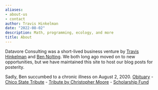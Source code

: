 ```yaml
---
aliases:
- about-us
- contact
author: Travis Hinkelman
date: "2022-08-02"
description: Math, programming, ecology, and more
title: About
---
```


Datavore Consulting was a short-lived business venture by [Travis Hinkelman](https://www.travishinkelman.com) and [Ben Nolting](http://www.bennolting.org/). We both long ago moved on to new opportunities, but we have maintained this site to host our blog posts for posterity.

Sadly, Ben succumbed to a chronic illness on August 2, 2020. 
[Obituary](https://www.legacy.com/us/obituaries/journalstar/name/ben-nolting-obituary?id=8569062) - [Chico State Tribute](https://today.csuchico.edu/fond-farewell-ben-nolting/) - [Tribute by Christopher Moore](https://twitter.com/lifedispersing/status/1291359805429420034?s=10&t=6OLVRfTjtS3-1J5CDMG_8g) - [Scholarship Fund](https://nufoundation.org/fund/01153370/)
